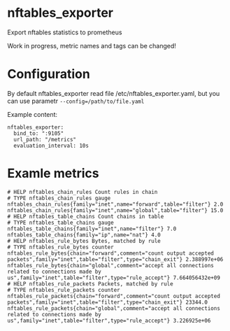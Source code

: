 # nftables_exporter
Export nftables statistics to prometheus

Work in progress, metric names and tags can be changed!

# Configuration
By default nftables_exporter read file /etc/nftables_exporter.yaml, but you can use parametr `--config=/path/to/file.yaml`

Example content:
```
nftables_exporter:
  bind_to: ":9105"
  url_path: "/metrics"
  evaluation_interval: 10s
```

# Examle metrics
```
# HELP nftables_chain_rules Count rules in chain
# TYPE nftables_chain_rules gauge
nftables_chain_rules{family="inet",name="forward",table="filter"} 2.0
nftables_chain_rules{family="inet",name="global",table="filter"} 15.0
# HELP nftables_table_chains Count chains in table
# TYPE nftables_table_chains gauge
nftables_table_chains{family="inet",name="filter"} 7.0
nftables_table_chains{family="ip",name="nat"} 4.0
# HELP nftables_rule_bytes Bytes, matched by rule
# TYPE nftables_rule_bytes counter
nftables_rule_bytes{chain="forward",comment="count output accepted packets",family="inet",table="filter",type="chain_exit"} 2.388997e+06
nftables_rule_bytes{chain="global",comment="accept all connections related to connections made by us",family="inet",table="filter",type="rule_accept"} 7.664056432e+09
# HELP nftables_rule_packets Packets, matched by rule
# TYPE nftables_rule_packets counter
nftables_rule_packets{chain="forward",comment="count output accepted packets",family="inet",table="filter",type="chain_exit"} 23344.0
nftables_rule_packets{chain="global",comment="accept all connections related to connections made by us",family="inet",table="filter",type="rule_accept"} 3.226925e+06
```

